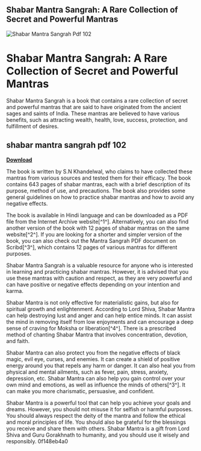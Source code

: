 ## Shabar Mantra Sangrah: A Rare Collection of Secret and Powerful Mantras

 
![Shabar Mantra Sangrah Pdf 102](https://encrypted-tbn1.gstatic.com/images?q=tbn:ANd9GcQbb0UeV8npcj9gcRVejVwkK_dgxtCe480gMZy7AcMk1VLzp17sHsh8zPGn)

 
# Shabar Mantra Sangrah: A Rare Collection of Secret and Powerful Mantras
 
Shabar Mantra Sangrah is a book that contains a rare collection of secret and powerful mantras that are said to have originated from the ancient sages and saints of India. These mantras are believed to have various benefits, such as attracting wealth, health, love, success, protection, and fulfillment of desires.
 
## shabar mantra sangrah pdf 102


[**Download**](https://www.google.com/url?q=https%3A%2F%2Fssurll.com%2F2tKguu&sa=D&sntz=1&usg=AOvVaw1U8SdD-3sHQyRRwnsYLi9h)

 
The book is written by S.N Khandelwal, who claims to have collected these mantras from various sources and tested them for their efficacy. The book contains 643 pages of shabar mantras, each with a brief description of its purpose, method of use, and precautions. The book also provides some general guidelines on how to practice shabar mantras and how to avoid any negative effects.
 
The book is available in Hindi language and can be downloaded as a PDF file from the Internet Archive website[^1^]. Alternatively, you can also find another version of the book with 12 pages of shabar mantras on the same website[^2^]. If you are looking for a shorter and simpler version of the book, you can also check out the Mantra Sangrah PDF document on Scribd[^3^], which contains 12 pages of various mantras for different purposes.
 
Shabar Mantra Sangrah is a valuable resource for anyone who is interested in learning and practicing shabar mantras. However, it is advised that you use these mantras with caution and respect, as they are very powerful and can have positive or negative effects depending on your intention and karma.
  
Shabar Mantra is not only effective for materialistic gains, but also for spiritual growth and enlightenment. According to Lord Shiva, Shabar Mantra can help destroying lust and anger and can help entice minds. It can assist the mind in removing itself from low enjoyments and can encourage a deep sense of craving for Moksha or liberation[^4^]. There is a prescribed method of chanting Shabar Mantra that involves concentration, devotion, and faith.
 
Shabar Mantra can also protect you from the negative effects of black magic, evil eye, curses, and enemies. It can create a shield of positive energy around you that repels any harm or danger. It can also heal you from physical and mental ailments, such as fever, pain, stress, anxiety, depression, etc. Shabar Mantra can also help you gain control over your own mind and emotions, as well as influence the minds of others[^3^]. It can make you more charismatic, persuasive, and confident.
 
Shabar Mantra is a powerful tool that can help you achieve your goals and dreams. However, you should not misuse it for selfish or harmful purposes. You should always respect the deity of the mantra and follow the ethical and moral principles of life. You should also be grateful for the blessings you receive and share them with others. Shabar Mantra is a gift from Lord Shiva and Guru Gorakhnath to humanity, and you should use it wisely and responsibly.
 0f148eb4a0

